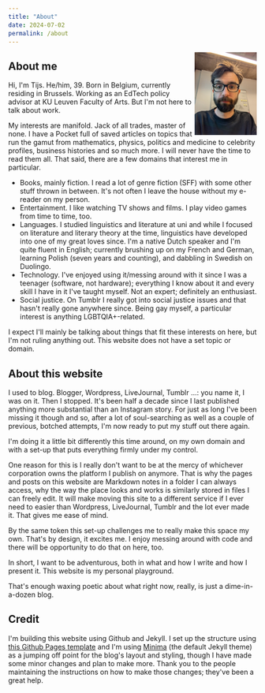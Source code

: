 ```yaml
---
title: "About"
date: 2024-07-02
permalink: /about
---
```


<img src="docs/assets/images/about.jpg" style="width: 25%; float: right;" />

## About me

Hi, I'm Tijs. He/him, 39. Born in Belgium, currently residing in Brussels. Working as an EdTech policy advisor at KU Leuven Faculty of Arts. But I'm not here to talk about work.

My interests are manifold. Jack of all trades, master of none. I have a Pocket full of saved articles on topics that run the gamut from mathematics, physics, politics and medicine to celebrity profiles, business histories and so much more. I will never have the time to read them all. That said, there are a few domains that interest me in particular.

- Books, mainly fiction. I read a lot of genre fiction (SFF) with some other stuff thrown in between. It's not often I leave the house without my e-reader on my person.
- Entertainment. I like watching TV shows and films. I play video games from time to time, too.
- Languages. I studied linguistics and literature at uni and while I focused on literature and literary theory at the time, linguistics have developed into one of my great loves since. I'm a native Dutch speaker and I'm quite fluent in English; currently brushing up on my French and German, learning Polish (seven years and counting), and dabbling in Swedish on Duolingo.
- Technology. I've enjoyed using it/messing around with it since I was a teenager (software, not hardware); everything I know about it and every skill I have in it I've taught myself. Not an expert; definitely an enthusiast.
- Social justice. On Tumblr I really got into social justice issues and that hasn't really gone anywhere since. Being gay myself, a particular interest is anything LGBTQIA+-related.  

I expect I'll mainly be talking about things that fit these interests on here, but I'm not ruling anything out. This website does not have a set topic or domain.

## About this website
I used to blog. Blogger, Wordpress, LiveJournal, Tumblr ...: you name it, I was on it. Then I stopped. It's been half a decade since I last published anything more substantial than an Instagram story. For just as long I've been missing it though and so, after a lot of soul-searching as well as a couple of previous, botched attempts, I'm now ready to put my stuff out there again.

I'm doing it a little bit differently this time around, on my own domain and with a set-up that puts everything firmly under my control. 

One reason for this is I really don't want to be at the mercy of whichever corporation owns the platform I publish on anymore. That is why the pages and posts on this website are Markdown notes in a folder I can always access, why the way the place looks and works is similarly stored in files I can freely edit. It will make moving this site to a different service if I ever need to easier than Wordpress, LiveJournal, Tumblr and the lot ever made it. That gives me ease of mind.

By the same token this set-up challenges me to really make this space my own. That's by design, it excites me. I enjoy messing around with code and there will be opportunity to do that on here, too.

In short, I want to be adventurous, both in what and how I write and how I present it. This website is my personal playground.

That's enough waxing poetic about what right now, really, is just a dime-in-a-dozen blog.

## Credit
I'm building this website using Github and Jekyll. I set up the structure using [this Github Pages template](https://github.com/skills/github-pages) and I'm using [Minima](https://github.com/jekyll/minima) (the default Jekyll theme) as a jumping off point for the blog's layout and styling, though I have made some minor changes and plan to make more. Thank you to the people maintaining the instructions on how to make those changes; they've been a great help.

